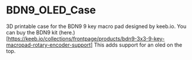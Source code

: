 # BDN9_OLED_Case
3D printable case for the BDN9 9 key macro pad designed by keeb.io. 
You can buy the BDN9 kit (here.)[https://keeb.io/collections/frontpage/products/bdn9-3x3-9-key-macropad-rotary-encoder-support]
This adds support for an oled on the top.
